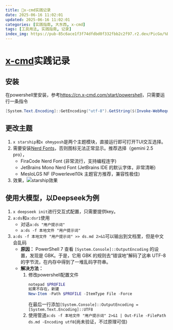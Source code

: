 ```yaml
---
title: 🐙x-cmd实践记录
date: 2025-06-16 11:02:01
updated: 2025-06-16 11:02:01
categories: [实践指南, 大东西, x-cmd]
tags: [工具用法, 实践指南, 记录]
index_img: https://pub-85c6ace1f3f74dfdbd0f332fbb2c2f97.r2.dev/PicGo/%E7%AB%A0%E9%B1%BC.jpg
---
```


# [x-cmd](https://cn.x-cmd.com/)实践记录

## 安装

在powershell里安装，参考<https://cn.x-cmd.com/start/powershell>，只需要运行一条指令
```powershell
[System.Text.Encoding]::GetEncoding("utf-8").GetString($(Invoke-WebRequest -Uri "https://get.x-cmd.com/x-cmd.ps1").RawContentStream.ToArray()) | Invoke-Expression
```
## 更改主题

1. ```x starship```和```x ohmyposh```是两个主题模块，直接运行即可打开TUI交互选择。
2. 需要安装[Nerd Fonts](https://www.nerdfonts.com/font-downloads)，否则图标无法正常显示。推荐选择（gemini 2.5 pro），
   * FiraCode Nerd Font (非常流行，支持编程连字)
   * JetBrains Mono Nerd Font (JetBrains IDE 的默认字体，非常清晰)
   * MesloLGS NF (Powerlevel10k 主题官方推荐，兼容性极佳)
3. 效果，![starship效果](https://pub-85c6ace1f3f74dfdbd0f332fbb2c2f97.r2.dev/PicGo/starship%E6%95%88%E6%9E%9C.png)

## 使用大模型，以Deepseek为例

1. ```x deepseek init```进行交互式配置，只需要提供key。
2. ```a:ds```和```a:dsr1```使用
   * 对话```a:ds "用户提示词"```
   * ```a:ds -f 本地文件 "用户提示词"```
3. ```a:ds -f 本地文件 "用户提示词" >> ds.md 2>&1```可以输出到文档里，但是中文会乱码
   * **原因：** PowerShell 7 查看 ```[System.Console]::OutputEncoding``` 的设置，发现是 GBK。于是，它用 GBK 的规则去“错误地”解码了这串 UTF-8 的字节流，在内存中得到了一堆乱码字符串。
   * **解决方法：**  
      1. 修改powershell配置文件 
         ```powershell
         notepad $PROFILE
         如果不存在，新建
         New-Item -Path $PROFILE -ItemType File -Force
         ```
         在最后一行添加```[System.Console]::OutputEncoding = [System.Text.Encoding]::UTF8```
      2. 使用管道```a:ds -f 本地文件 "用户提示词" 2>&1 | Out-File -FilePath ds.md -Encoding utf8```(尚未验证，不过原理可信)

## 
